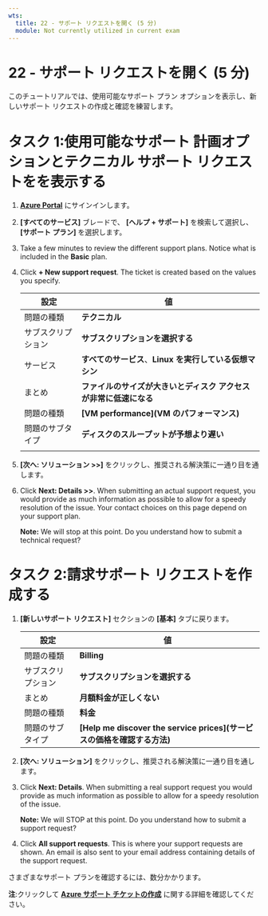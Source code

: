 ```yaml
---
wts:
  title: 22 - サポート リクエストを開く (5 分)
  module: Not currently utilized in current exam
---
```

# <a name="22---open-a-support-request-5-min"></a>22 - サポート リクエストを開く (5 分)

このチュートリアルでは、使用可能なサポート プラン オプションを表示し、新しいサポート リクエストの作成と確認を練習します。

# <a name="task-1-view-available-support-plan-options-and-a-technical-support-request"></a>タスク 1:使用可能なサポート 計画オプションとテクニカル サポート リクエストをを表示する

1. [**Azure Portal**](https://portal.azure.com) にサインインします。

2. **[すべてのサービス]** ブレードで、 **[ヘルプ + サポート]** を検索して選択し、 **[サポート プラン]** を選択します。

3. Take a few minutes to review the different support plans. Notice what is included in the <bpt id="p1">**</bpt>Basic<ept id="p1">**</ept> plan. 

4. Click <bpt id="p1">**</bpt>+ New support request<ept id="p1">**</ept>. The ticket is created based on the values you specify. 

    | 設定 | 値|
    |----|--------|
    | 問題の種類| **テクニカル** |
    | サブスクリプション | **サブスクリプションを選択する** |
    | サービス | **すべてのサービス**、**Linux を実行している仮想マシン** |
    | まとめ | **ファイルのサイズが大きいとディスク アクセスが非常に低速になる** |
    | 問題の種類 | **[VM performance]\(VM のパフォーマンス\)** |
    | 問題のサブタイプ | **ディスクのスループットが予想より遅い** |    
    | | |

5. **[次へ: ソリューション >>]** をクリックし、推奨される解決策に一通り目を通します。

6. Click <bpt id="p1">**</bpt>Next: Details &gt;&gt;<ept id="p1">**</ept>. When submitting an actual support request, you would provide as much information as possible to allow for a speedy resolution of the issue. Your contact choices on this page depend on your support plan. 

    <bpt id="p1">**</bpt>Note:<ept id="p1">**</ept> We will stop at this point. Do you understand how to submit a technical request?

# <a name="task-2-create-a-billing-support-request"></a>タスク 2:請求サポート リクエストを作成する

1. **[新しいサポート リクエスト]** セクションの **[基本]** タブに戻ります。 

    | 設定 | 値|
    |----|--------|
    | 問題の種類| **Billing** |
    | サブスクリプション | **サブスクリプションを選択する** |
    | まとめ | **月額料金が正しくない** |
    | 問題の種類 | **料金** |
    | 問題のサブタイプ | **[Help me discover the service prices]\(サービスの価格を確認する方法\)** |    

2. **[次へ: ソリューション]** をクリックし、推奨される解決策に一通り目を通します。

3. Click <bpt id="p1">**</bpt>Next: Details<ept id="p1">**</ept>.  When submitting a real support request you would provide as much information as possible to allow for a speedy resolution of the issue. 

    <bpt id="p1">**</bpt>Note:<ept id="p1">**</ept> We will STOP at this point. Do you understand how to submit a support request?

4. Click <bpt id="p1">**</bpt>All support requests<ept id="p1">**</ept>. This is where your support requests are shown. An email is also sent to your email address containing details of the support request.

さまざまなサポート プランを確認するには、数分かかります。

**注**:クリックして [**Azure サポート チケットの作成**](https://azure.microsoft.com/en-us/support/create-ticket) に関する詳細を確認してください。
